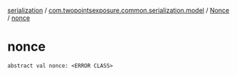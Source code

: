 [serialization](../../index.md) / [com.twopointsexposure.common.serialization.model](../index.md) / [Nonce](index.md) / [nonce](./nonce.md)

# nonce

`abstract val nonce: <ERROR CLASS>`